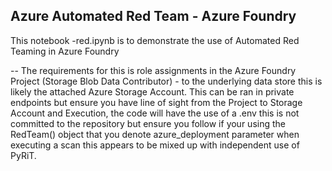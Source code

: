 ## Azure Automated Red Team - Azure Foundry ##
This notebook -red.ipynb is to demonstrate the use of Automated Red Teaming in Azure Foundry

-- The requirements for this is role assignments in the Azure Foundry Project (Storage Blob Data Contributor) - to the underlying data store this is likely the attached Azure Storage Account.
This can be ran in private endpoints but ensure you have line of sight from the Project to Storage Account and Execution, the code will have the use of a .env this is not committed to the repository but ensure you follow if your using the RedTeam() object that you denote azure_deployment parameter when executing a scan this appears to be mixed up with independent use of PyRiT.
